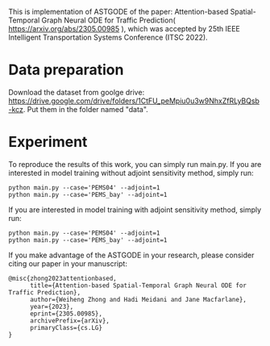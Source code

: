 This is implementation of ASTGODE of the paper: Attention-based Spatial-Temporal Graph Neural ODE for Traffic Prediction( https://arxiv.org/abs/2305.00985 ), which was accepted by 25th IEEE Intelligent Transportation Systems Conference (ITSC 2022).

# Data preparation

Download the dataset from goolge drive: https://drive.google.com/drive/folders/1CtFU_peMpiu0u3w9NhxZfRLyBQsb-kcz. Put them in the folder named "data".

# Experiment

To reproduce the results of this work, you can simply run main.py. If you are interested in model training without adjoint sensitivity method, simply run:
```
python main.py --case='PEMS04' --adjoint=1
python main.py --case='PEMS_bay' --adjoint=1
```

If you are interested in model training with adjoint sensitivity method, simply run:
```
python main.py --case='PEMS04' --adjoint=1
python main.py --case='PEMS_bay' --adjoint=1
```

If you make advantage of the ASTGODE in your research, please consider citing our paper in your manuscript:
```
@misc{zhong2023attentionbased,
      title={Attention-based Spatial-Temporal Graph Neural ODE for Traffic Prediction}, 
      author={Weiheng Zhong and Hadi Meidani and Jane Macfarlane},
      year={2023},
      eprint={2305.00985},
      archivePrefix={arXiv},
      primaryClass={cs.LG}
}
```
